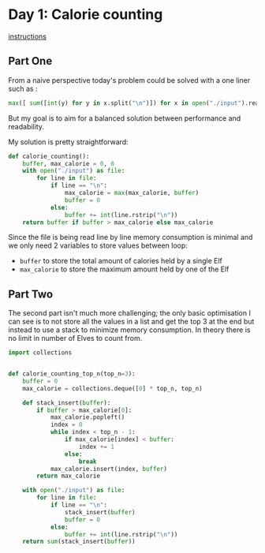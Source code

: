 # Day 1: Calorie counting

[instructions](https://adventofcode.com/2022/day/1)

## Part One

From a naive perspective today's problem could be solved with a one liner such as : 
```python
max([ sum([int(y) for y in x.split("\n")]) for x in open("./input").read().split("\n\n")[:-1] ])
```
But my goal is to aim for a balanced solution between performance and readability.

My solution is pretty straightforward:
```python
def calorie_counting():
    buffer, max_calorie = 0, 0
    with open("./input") as file:
        for line in file:
            if line == "\n":
                max_calorie = max(max_calorie, buffer)
                buffer = 0
            else:
                buffer += int(line.rstrip("\n"))
    return buffer if buffer > max_calorie else max_calorie
``` 
Since the file is being read line by line memory consumption is minimal and we only need 2 variables to store values between loop:
- `buffer` to store the total amount of calories held by a single Elf
- `max_calorie` to store the maximum amount held by one of the Elf

## Part Two

The second part isn't much more challenging; the only basic optimisation I can see is to not store all the values in a list and get the top 3 at the end but instead to use a stack to minimize memory consumption. In theory there is no limit in number of Elves to count from.

```python
import collections


def calorie_counting_top_n(top_n=3):
    buffer = 0
    max_calorie = collections.deque([0] * top_n, top_n)

    def stack_insert(buffer):
        if buffer > max_calorie[0]:
            max_calorie.popleft()
            index = 0
            while index < top_n - 1:
                if max_calorie[index] < buffer:
                    index += 1
                else:
                    break
            max_calorie.insert(index, buffer)
        return max_calorie

    with open("./input") as file:
        for line in file:
            if line == "\n":
                stack_insert(buffer)
                buffer = 0
            else:
                buffer += int(line.rstrip("\n"))
    return sum(stack_insert(buffer))
``` 